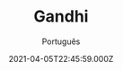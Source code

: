 ---
id: 'ce906e60-d2c5-4be1-ac4d-30564d6da935'
type: 'movie' # Filme, Série, Anime
title: "Gandhi"
synopsis: ["África do Sul, início do século XX. Após ser expulso da 1ª classe de um trem, o jovem e idealista advogado indiano inicia um processo de auto-avaliação da condição da Índia, que na época era uma colônia britânica, e seus súditos ao redor do planeta. Já na Índia, através de manifestações enérgicas, mas não-violentas, atraiu para si a atenção do mundo ao se colocar como líder espiritual de hindus e muçulmanos.",
]
originalTitle: "Gandhi"
date: '2021-04-05T22:45:59.000Z'
update: '2021-04-05T22:45:59.000Z'
releaseDate: '1982-11-30T03:00:00.000Z'
imdb:
  rating: '8' # 8.5
  id: '' # tt0470752
duration: '3h 11m'
trailer:
  urls: [
    '4pENM42-QB8',
  ]
tags: ['720p', '1080p']
genre: ['Drama', 'História'] #
quality: 'BluRay 720p | 1080p' # BluRay, WEB-DL, HDTV, WEB-DL4K, WEB-DLe
format: 'Mkv' # MKV, MP4, TS
audio: 'Português, Inglês' # Dublado, Legendado, Dual Audio, Dub & Leg
subtitle: 'Português' # Português, inglês,
size: '1.22 GB | 2.75 GB' # 4.8 GB
audioQuality: 10
videoQuality: 10
directors: []
#  - name: 'Lana Wachowski'
#    image: ''
#  - name: 'Lilly Wachowski'
#    image: ''
cast: []
#  - name: 'Keanu Reeves'
#    image: ''
#    characterName: 'Neo'
writers: []
#  - name: ''
#    image: ''
maturityRating:
  age: '' # L , 10, 12, 14, 16, 18
  topics: [''] # Violence, Illegal drugs, Inappropriate Language, Legal Drugs, Sexual Content, Extreme Violence
###########################################
download:
  
  - url: 'magnet:?xt=urn:btih:4C60D5C051AC32AD6DDCDE982ED897F2D5D8B136&dn=Gandhi%20%281982%29%20%5b720p%5d%20DUBLADO%20-%20LAPUMiAFiLMES.COM&tr=udp%3A%2F%2Fopen.demonii.com%3A1337%2Fannounce'
    resolution: '720p' # 720p, 1080p, 4K,
    audio: 'Dublado' # Dublado, Legendado, Dual Audio
    size: '' # 4.8 GB
    quality: '' # BluRay, WEB-DL
    format: '' # MKV
  - url: 'magnet:?xt=urn:btih:8E8286157C348A19371EF20CD92BD0CF74E1312C&dn=Gandhi%20%281982%29%20%5b1080p%5d%20DUAL%20-%20LAPUMiAFiLMES.COM&tr=udp%3a%2f%2ftracker.openbittorrent.com%3a80%2fannounce&tr=udp%3a%2f%2ftracker.opentrackr.org%3a1337%2fannounce&tr=udp%3a%2f%2ftracker.trackerfix.com%3a83%2fannounce&tr=udp%3a%2f%2ftracker.openbittorrent.com%3a80%2fannounce&tr=udp%3a%2f%2ftracker.opentrackr.org%3a1337%2fannounce&tr=udp%3a%2f%2ftracker.coppersurfer.tk%3a6969%2fannounce&tr=udp%3a%2f%2ftracker.trackerfix.com%3a83%2fannounce&tr=udp%3a%2f%2ftracker.leechers-paradise.org%3a6969%2fannounce&tr=udp%3a%2f%2feddie4.nl%3a6969%2fannounce&tr=udp%3a%2f%2fp4p.arenabg.com%3a1337%2fannounce&tr=udp%3a%2f%2fexplodie.org%3a6969%2fannounce&tr=udp%3a%2f%2fzer0day.ch%3a1337%2fannounce'
    resolution: '1080p' # 720p, 1080p, 4K,
    audio: 'Dual Áudio' # Dublado, Legendado, Dual Audio
    size: '' # 4.8 GB
    quality: '' # BluRay, WEB-DL
    format: '' # MKV
images:
  cover: '/assets/movies/gandhi.jpg'
  background: '/assets/movies/'
---